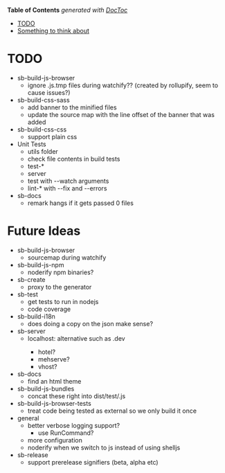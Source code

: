 <!-- START doctoc generated TOC please keep comment here to allow auto update -->
<!-- DON'T EDIT THIS SECTION, INSTEAD RE-RUN doctoc TO UPDATE -->
**Table of Contents**  *generated with [DocToc](https://github.com/thlorenz/doctoc)*

- [TODO](#todo)
- [Something to think about](#something-to-think-about)

<!-- END doctoc generated TOC please keep comment here to allow auto update -->

# TODO
* sb-build-js-browser
  * ignore .js.tmp files during watchify?? (created by rollupify, seem to cause issues?)
* sb-build-css-sass
  * add banner to the minified files
  * update the source map with the line offset of the banner that was added
* sb-build-css-css
  * support plain css
* Unit Tests
  * utils folder
  * check file contents in build tests
  * test-*
  * server
  * test with --watch arguments
  * lint-* with --fix and --errors
* sb-docs
  * remark hangs if it gets passed 0 files

# Future Ideas
* sb-build-js-browser
  * sourcemap during watchify
* sb-build-js-npm
  * noderify npm binaries?
* sb-create
  * proxy to the generator
* sb-test
  * get tests to run in nodejs
  * code coverage
* sb-build-i18n
  * does doing a copy on the json make sense?
* sb-server
  * localhost:<port> alternative such as <module-name>.dev
    * hotel?
    * mehserve?
    * vhost?
* sb-docs
  * find an html theme
* sb-build-js-bundles
  * concat these right into dist/test/<pkg-name>.js
* sb-build-js-browser-tests
  * treat code being tested as external so we only build it once
* general
  * better verbose logging support?
    * use RunCommand?
  * more configuration
  * noderify when we switch to js instead of using shelljs
* sb-release
  * support prerelease signifiers (beta, alpha etc)
